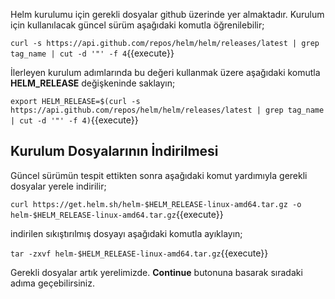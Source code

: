 Helm kurulumu için gerekli dosyalar github üzerinde yer almaktadır. Kurulum için kullanılacak güncel sürüm aşağıdaki komutla öğrenilebilir;

`curl -s https://api.github.com/repos/helm/helm/releases/latest | grep tag_name | cut -d '"' -f 4`{{execute}} 

İlerleyen kurulum adımlarında bu değeri kullanmak üzere aşağıdaki komutla **HELM_RELEASE** değişkeninde saklayın;

`export HELM_RELEASE=$(curl -s https://api.github.com/repos/helm/helm/releases/latest | grep tag_name | cut -d '"' -f 4)`{{execute}} 

## Kurulum Dosyalarının İndirilmesi

Güncel sürümün tespit ettikten sonra aşağıdaki komut yardımıyla gerekli dosyalar yerele indirilir;

`curl https://get.helm.sh/helm-$HELM_RELEASE-linux-amd64.tar.gz -o helm-$HELM_RELEASE-linux-amd64.tar.gz`{{execute}} 

indirilen sıkıştırılmış dosyayı aşağıdaki komutla ayıklayın;

`tar -zxvf helm-$HELM_RELEASE-linux-amd64.tar.gz`{{execute}} 

Gerekli dosyalar artık yerelimizde. **Continue** butonuna basarak sıradaki adıma geçebilirsiniz.